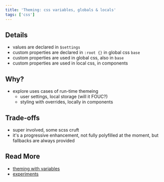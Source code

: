 ```yaml
---
title: 'Theming: css variables, globals & locals'
tags: ['css']
---
```


## Details

- values are declared in `$settings`
- custom properties are declared in `:root {}` in global css `base`
- custom properties are used in global css, also in `base`
- custom properties are used in local css, in components

## Why?

- explore uses cases of run-time themeing
  - user settings, local storage (will it FOUC?)
  - styling with overrides, locally in components

## Trade-offs

- super involved, some scss cruft
- it's a progressive enhancement, not fully polyfilled at the moment, but fallbacks are always provided

## Read More

- [theming with variables](https://css-tricks.com/theming-with-variables-globals-and-locals/)
- [experiments](https://css-tricks.com/css-custom-properties-theming/)
